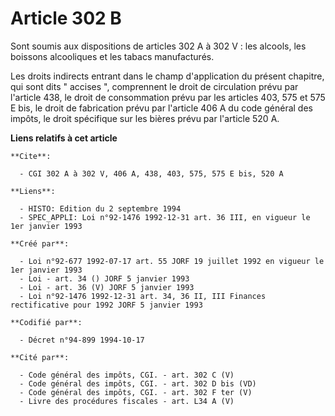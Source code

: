 # Article 302 B

Sont soumis aux dispositions de articles 302 A à 302 V : les alcools, les boissons alcooliques et les tabacs manufacturés.

Les droits indirects entrant dans le champ d'application du présent chapitre, qui sont dits " accises ", comprennent le droit
de circulation prévu par l'article 438, le droit de consommation prévu par les articles 403, 575 et 575 E bis, le droit de
fabrication prévu par l'article 406 A du code général des impôts, le droit spécifique sur les bières prévu par l'article 520
A.

**Liens relatifs à cet article**

	**Cite**:

	  - CGI 302 A à 302 V, 406 A, 438, 403, 575, 575 E bis, 520 A

	**Liens**:

	  - HISTO: Edition du 2 septembre 1994
	  - SPEC_APPLI: Loi n°92-1476 1992-12-31 art. 36 III, en vigueur le 1er janvier 1993

	**Créé par**:

	  - Loi n°92-677 1992-07-17 art. 55 JORF 19 juillet 1992 en vigueur le 1er janvier 1993
	  - Loi - art. 34 () JORF 5 janvier 1993
	  - Loi - art. 36 (V) JORF 5 janvier 1993
	  - Loi n°92-1476 1992-12-31 art. 34, 36 II, III Finances rectificative pour 1992 JORF 5 janvier 1993

	**Codifié par**:

	  - Décret n°94-899 1994-10-17

	**Cité par**:

	  - Code général des impôts, CGI. - art. 302 C (V)
	  - Code général des impôts, CGI. - art. 302 D bis (VD)
	  - Code général des impôts, CGI. - art. 302 F ter (V)
	  - Livre des procédures fiscales - art. L34 A (V)
